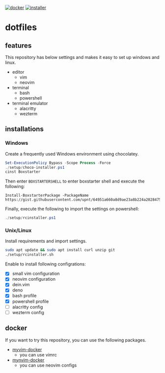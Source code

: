 [![docker](https://github.com/upnt/dotfiles/actions/workflows/docker-publish.yml/badge.svg?branch=main)](https://github.com/upnt/dotfiles/actions/workflows/docker-publish.yml)
[![installer](https://github.com/upnt/dotfiles/actions/workflows/installer.yml/badge.svg)](https://github.com/upnt/dotfiles/actions/workflows/installer.yml)

# dotfiles
## features
This repository has below settings and makes it easy to set up windows and linux.
- editor
    - vim
    - neovim
- terminal
    - bash
    - powershell
- terminal emulator
    - alacritty
    - wezterm

## installations
### Windows

Create a frequently used Windows environment using chocolatey.

```powershell
Set-ExecutionPolicy Bypass -Scope Process -Force
./setup/choco-installer.ps1
cinst Boxstarter
```

Then enter `BOXSTARTERSHELL` to enter boxstarter shell and execute the following:

```BOXSTARTERSHELL
Install-BoxstarterPackage -PackageName https://gist.githubusercontent.com/upnt/64951a660a8d9ae23a8b224a2028475f/raw/boxstarter.ps1
```

Finally, execute the following to import the settings on powershell:
```powershell
./setup/rcinstaller.ps1
```

### Unix/Linux
Install requirements and import settings.
```bash
sudo apt update && sudo apt install curl unzip git
./setup/rcinstaller.sh
```

Enable to install following configrations:
- [x] small vim configuration
- [x] neovim configuration
- [x] dein.vim
- [x] deno
- [x] bash profile
- [x] powershell profile
- [ ] alacritty config
- [ ] wezterm config

## docker
If you want to try this repository, you can use the following packages.
- [myvim-docker](https://github.com/upnt/dotfiles/pkgs/container/myvim-docker)
  - you can use vimrc
- [mynvim-docker](https://github.com/upnt/dotfiles/pkgs/container/mynvim-docker)
  - you can use neovim configs
